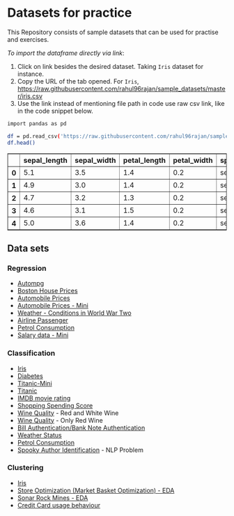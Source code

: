 # Datasets for practice
This Repository consists of sample datasets that can be used for practise and exercises.

*To import the dataframe directly via link*: 
1. Click on link besides the desired dataset.
    Taking `Iris` dataset for instance.
2. Copy the URL of the tab opened.
    For `Iris`,  https://raw.githubusercontent.com/rahul96rajan/sample_datasets/master/iris.csv
3. Use the link instead of mentioning file path in code use raw csv link, like in the code snippet below.
```sh
import pandas as pd

df = pd.read_csv('https://raw.githubusercontent.com/rahul96rajan/sample_datasets/master/iris.csv')
df.head()
```

<table class="dataframe" border="1">
  <thead>
    <tr>
      <th></th>
      <th>sepal_length</th>
      <th>sepal_width</th>
      <th>petal_length</th>
      <th>petal_width</th>
      <th>species</th>
    </tr>
  </thead>
  <tbody>
    <tr>
      <th>0</th>
      <td>5.1</td>
      <td>3.5</td>
      <td>1.4</td>
      <td>0.2</td>
      <td>setosa</td>
    </tr>
    <tr>
      <th>1</th>
      <td>4.9</td>
      <td>3.0</td>
      <td>1.4</td>
      <td>0.2</td>
      <td>setosa</td>
    </tr>
    <tr>
      <th>2</th>
      <td>4.7</td>
      <td>3.2</td>
      <td>1.3</td>
      <td>0.2</td>
      <td>setosa</td>
    </tr>
    <tr>
      <th>3</th>
      <td>4.6</td>
      <td>3.1</td>
      <td>1.5</td>
      <td>0.2</td>
      <td>setosa</td>
    </tr>
    <tr>
      <th>4</th>
      <td>5.0</td>
      <td>3.6</td>
      <td>1.4</td>
      <td>0.2</td>
      <td>setosa</td>
    </tr>
  </tbody>
</table>



## Data sets


### Regression
* [Autompg](https://raw.githubusercontent.com/rahul96rajan/sample_datasets/master/auto-mpg.csv)
* [Boston House Prices](https://raw.githubusercontent.com/rahul96rajan/sample_datasets/master/boston_housing.csv)
* [Automobile Prices](https://raw.githubusercontent.com/rahul96rajan/sample_datasets/master/Automobile.csv)
* [Automobile Prices - Mini](https://raw.githubusercontent.com/rahul96rajan/sample_datasets/master/Automobile_mini.csv)
* [Weather - Conditions in World War Two](https://raw.githubusercontent.com/rahul96rajan/sample_datasets/master/Weather.csv)
* [Airline Passenger](https://raw.githubusercontent.com/rahul96rajan/sample_datasets/master/airline_passengers.csv)
* [Petrol Consumption](https://raw.githubusercontent.com/rahul96rajan/sample_datasets/master/petrol_consumption.csv)
* [Salary data - Mini](https://raw.githubusercontent.com/rahul96rajan/sample_datasets/master/salary_data.csv)

### Classification
* [Iris](https://raw.githubusercontent.com/rahul96rajan/sample_datasets/master/iris.csv)
* [Diabetes](https://raw.githubusercontent.com/rahul96rajan/sample_datasets/master/diabetes.csv)
* [Titanic-Mini](https://raw.githubusercontent.com/rahul96rajan/sample_datasets/master/Titanic_Smaller_Ver.csv)
* [Titanic](https://raw.githubusercontent.com/rahul96rajan/sample_datasets/master/titanic.csv)
* [IMDB movie rating](https://raw.githubusercontent.com/rahul96rajan/sample_datasets/master/movie_metadata.csv)
* [Shopping Spending Score](https://raw.githubusercontent.com/rahul96rajan/sample_datasets/master/shopping_data.csv)
* [Wine Quality](https://raw.githubusercontent.com/rahul96rajan/sample_datasets/master/winequality.csv) - Red and White Wine
* [Wine Quality](https://raw.githubusercontent.com/rahul96rajan/sample_datasets/master/winequality-red.csv) - Only Red Wine
* [Bill Authentication/Bank Note Authentication](https://raw.githubusercontent.com/rahul96rajan/sample_datasets/master/bank_bill_authentication.csv)
* [Weather Status](https://raw.githubusercontent.com/rahul96rajan/sample_datasets/master/weather_mini.csv)
* [Petrol Consumption](https://raw.githubusercontent.com/rahul96rajan/sample_datasets/master/petrol_consumption.csv)
* [Spooky Author Identification](https://raw.githubusercontent.com/rahul96rajan/sample_datasets/master/spooky_author_identification.csv) - NLP Problem


### Clustering 
* [Iris](https://raw.githubusercontent.com/rahul96rajan/sample_datasets/master/iris.csv)
* [Store Optimization (Market Basket Optimization) - EDA](https://raw.githubusercontent.com/rahul96rajan/sample_datasets/master/Market_Basket_Optimisation.csv)
* [Sonar Rock Mines - EDA](https://raw.githubusercontent.com/rahul96rajan/sample_datasets/master/sonar_mine.csv)
* [Credit Card usage behaviour](https://raw.githubusercontent.com/rahul96rajan/sample_datasets/master/credit_card.csv)
